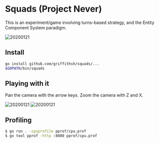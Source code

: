 # Squads (Project Never)

This is an experiment/game involving turns-based strategy, and the Entity
Component System paradigm.

![20200121](https://user-images.githubusercontent.com/11085049/100997614-92e51380-35ae-11eb-961b-c1efc6c6f9fa.png "Combat")

## Install

```bash
go install github.com/griffithsh/squads/...
$GOPATH/bin/squads
```

## Playing with it

Pan the camera with the arrow keys. Zoom the camera with Z and X.

![20200121](https://user-images.githubusercontent.com/11085049/72780648-78929780-3c73-11ea-98a2-2d5f1f990625.png "Embarking")
![20200121](https://user-images.githubusercontent.com/11085049/72780650-792b2e00-3c73-11ea-9ca1-f11c06d08aa2.png "The Overworld")

## Profiling

```bash
$ go run . -cpuprofile pprof/cpu.prof
$ go tool pprof -http :8080 pprof/cpu.prof
```
